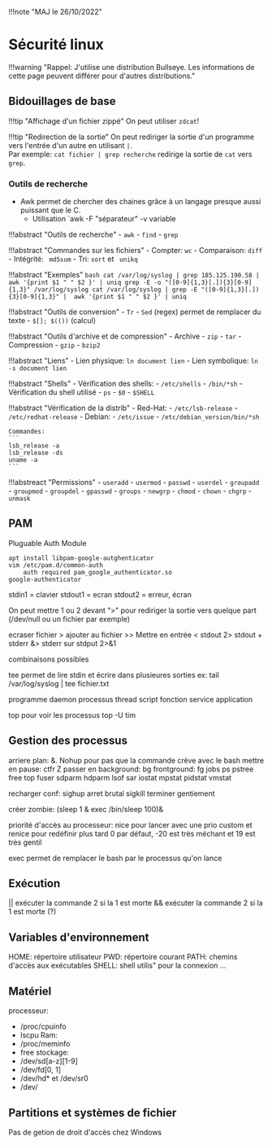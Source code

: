 !!!note "MAJ le 26/10/2022"

# Sécurité linux

!!!warning "Rappel: J'utilise une distribution Bullseye. Les informations de cette page peuvent différer pour d'autres distributions."

## Bidouillages de base


!!!tip "Affichage d'un fichier zippé"
    On peut utiliser `zdcat`!

!!!tip "Redirection de la sortie"
    On peut rediriger la sortie d'un programme vers l'entrée d'un autre en utilisant `|`.<br>
    Par exemple: `cat fichier | grep recherche` redirige la sortie de `cat` vers `grep`.

### Outils de recherche

 - Awk permet de chercher des chaines grâce à un langage presque aussi puissant que le C.
     - Utilisation `awk -F "séparateur" -v variable

!!!abstract "Outils de recherche"
     - `awk`
     - `find`
     - `grep`

!!!abstract "Commandes sur les fichiers"
     - Compter: `wc`
     - Comparaison: `diff`
     - Intégrité: ` md5sum`
     - Tri: `sort`  et ` unikq`

!!!abstract "Exemples"
    ```bash
    cat /var/log/syslog | grep 185.125.190.58 |  awk '{print $1 " " $2 }' | uniq
    grep -E -o "([0-9]{1,3}[.]){3}[0-9]{1,3}" /var/log/syslog
    cat /var/log/syslog | grep -E "([0-9]{1,3}[.]){3}[0-9]{1,3}" |  awk '{print $1 " " $2 }' | uniq
    ```

!!!abstract "Outils de conversion"
     - `Tr`
     - `Sed` (regex) permet de remplacer du texte
     - `$[]; $(())` (calcul)

!!!abstract "Outils d'archive et de compression"
     - Archive
         - `zip`
         - `tar`
     - Compression
         - `gzip`
         - `bzip2`

!!!abstract "Liens"
     - Lien physique: `ln document lien`
     - Lien symbolique: `ln -s document lien`

!!!abstract "Shells"
     - Vérification des shells:
         - `/etc/shells`
         - `/bin/*sh`
     - Vérification du shell utilisé
         - `ps`
         - `$0`
         - `$SHELL`

!!!abstract "Vérification de la distrib"
     - Red-Hat:
         - `/etc/lsb-release`
         - `/etc/redhat-release`
     - Debian:
         - `/etc/issue`
         - `/etc/debian_version/bin/*sh`

    Commandes:
    ```
    lsb_release -a
    lsb_release -ds
    uname -a
    ```

!!!abstreact "Permissions"
     - `useradd`
     - `usermod`
     - `passwd`
     - `userdel`
     - `groupadd`
     - `groupmod`
     - `groupdel`
     - `gpasswd`
     - `groups`
     - `newgrp`
     - `chmod`
     - `chown`
     - `chgrp`
     - `unmask`

## PAM

Pluguable Auth Module
```
apt install libpam-google-autghenticator
vim /etc/pam.d/common-auth
    auth required pam_google_authenticator.so
google-authenticator
```

stdin1 = clavier
stdout1 = ecran
stdout2 = erreur, écran

On peut mettre 1 ou 2 devant ">" pour rediriger la sortie vers quelque part (/dev/null ou un fichier par exemple)

ecraser fichier >
ajouter au fichier >>
Mettre en entrée <
stdout 2>
stdout + stderr &>
stderr sur stdput 2>&1

combinaisons possibles

tee permet de lire stdin et écrire dans plusieures sorties
ex: tail /var/log/syslog | tee fichier.txt

programme daemon processus thread script fonction service application

top pour voir les processus
top -U tim

## Gestion des processus

arriere plan: &. Nohup pour pas que la commande crève avec le bash
mettre en pause: ctfr Z
passer en background: bg
frontground: fg
jobs ps pstree free top
fuser sdparm hdparm lsof
sar iostat mpstat pidstat vmstat

recharger conf: sighup
arret brutal sigkill
terminer gentiement 

créer zombie: (sleep 1 & exec /bin/sleep 100)&

priorité d'accès au processeur: nice pour lancer avec une prio custom et renice pour redéfinir plus tard
0 par défaut, -20 est très méchant et 19 est très gentil

exec permet de remplacer le bash par le processus qu'on lance

## Exécution

|| exécuter la commande 2 si la 1 est morte 
&& exécuter la commande 2 si la 1 est morte 
(?)

## Variables d'environnement

HOME: répertoire utilisateur
PWD: répertoire courant
PATH: chemins d'accès aux exécutables
SHELL: shell utilis" pour la connexion
...

## Matériel
processeur:
 - /proc/cpuinfo
 - lscpu
Ram:
 - /proc/meminfo
 - free
stockage:
 - /dev/sd[a-z][1-9]
 - /dev/fd[0, 1]
 - /dev/hd* et /dev/sr0
 - /dev/

## Partitions et systèmes de fichier

Pas de getion de droit d'accès chez Windows


